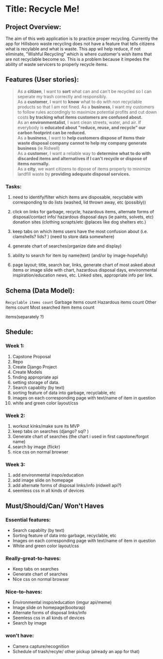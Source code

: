 # Title: Recycle Me!

## Project Overview: 

The aim of this web application is to practice proper recycling. Currently the app for Hillsboro waste recycling does not have a feature that tells citizens what is recylable and what is waste. This app wil help reduce, if not eliminate, "Wishful Recycling" which is where customer's wish items that are not recyclable become so. This is a problem because it impedes the ability of waste servicers to properly recycle items. 

## Features (User stories):

>As a **citizen**, I want to **sort** what can and can't be recycled so I can seperate my trash correctly and responsibly.  
>As a **customer**, I want to **know** what to do with non recyclable products so that I am not fined. 
>As a **business**, I want my customers to follow rules accordingly to maximize potential profits and cut down costs **by tracking what items customers are confused about.**  
>As an **environmentalist**, I want clean streets, water, and air. If everybody is **educated about "reduce, reuse, and recycle" our carbon footprint can be reduced.**  
>As a **business**, I want to **help customers dispose of items their waste disposal company cannot to help my company generate business** (ie Ridwell)  
>As a **customer**, I want a reliable way to **determine what to do with discarded items and alternatives if I can't recycle or dispose of items normally.**   
>As a **city**, we want citizens to dipose of items properly to  minimize landfill waste by **providing adequate disposal services.**  

### Tasks:
1. need to identify/filter which items are disposable, recyclable with corresponding to do lists (washed, lid thrown away, etc (possibly))

2. click on links for garbage, recycle, hazardous items, alternate forms of disposal/contact info/ hazardous disposal days (ie paints, solvets, etc)        donation sites (clothing scrapts/etc @places like dog shelters etc.)

3. keep tabs on which items users have the most confusion about (i.e. clamshells? lids? ) (need to store data somewhere)

4. generate chart of searches(organize date and display)

5. ability to search for item by name(text) (and/or by image-hopefully)

6. page layout; title, search bar, links,  generate chart of most asked about items or image slide with chart, hazardous disposal days, environmental inspiration/education news, etc. Linked sites, appropriate info per link.  


## Schema (Data Model):

``Recyclable
    items
    count``
Garbage
    items
    count
Hazardous
    items
    count
Other
    items
    count
Most searched item
    items
    count

items(separately ?)



## Shedule:
### Week 1:
1. Capstone Proposal
2. Repo 
3. Create Django Project
4. Create Models
5. finding appropriate api
6. setting storage of data. 
7. Search capablity (by text)
8. sorting feature of data into garbage, recyclable, etc
9. images on each corresponding page with text/name of item in question
10. white and green color layout/css

### Week 2:
1. workout kinks/make sure its MVP
2. keep tabs on searches (django? sql? )
3. Generate chart of searches (the chart i used in first capstone/forgot name)
4. search by image (flickr)
5. nice css on normal browser

### Week 3:
1. add environmental inspo/education
2. add image slide on homepage
3. add alternate forms of disposal links/info (ridwell api?)
4. seemless css in all kinds of devices


## Must/Should/Can/ Won't Haves

### Essential features:
- Search capablity (by text)
- Sorting feature of data into garbage, recyclable, etc
- Images on each corresponding page with text/name of item in question
- White and green color layout/css

### Really-great-to-haves:
- Keep tabs on searches
- Generate chart of searches
- Nice css on normal browser

### Nice-to-haves:
- Environmental inspo/education (imgur api/meme)
- Image slide on homepage(bootsrap)
- Alternate forms of disposal links/info
- Seemless css in all kinds of devices
- Search by image

### won't have:

- Camera capture/recognition
- Schedule of trash/recyle/ other pickup (already an app for that)
